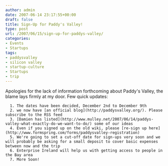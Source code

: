 ```yaml
---
author: admin
date: 2007-06-14 23:17:55+00:00
draft: false
title: Sign-Up for Paddy's Valley!
type: post
url: /2007/06/15/sign-up-for-paddys-valley/
categories:
- Events
- Startups
tags:
- paddysvalley
- silicon valley
- startup-culture
- Startups
- trip
---
```


Apologies for the lack of information forthcoming about Paddy's Valley, the blame lays firmly at my door. Few quick updates:




	  1. The dates have been decided, December 2nd to December 9th
	  2. we now have [an official blog](http://paddysvalley.org/). Please subscribe to the RSS feed
	  3. [Damien has listed](http://www.mulley.net/2007/06/14/paddys-valley-what-exactly-do-we-want-to-do/) some of our ideas
	  4. Even if you signed up on the old wiki, please [re-sign up here](http://www.formspring.com/forms/paddysvalley-registration)
	  5. We're going to set a cut-off date for sign-ups very soon and we will probably be asking for a small deposit to cover basic expenses between now and the trip
	  6. Enterprise Ireland will help us with getting access to people in the Bay area
	  7. More Soon!



